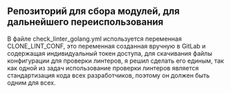 Репозиторий для сбора модулей, для дальнейшего переиспользования
----------------------------------------------------------------------------------------
В файле check_linter_golang.yml используется переменная CLONE_LINT_CONF, это переменная 
созданная вручную в GitLab и содержащая индивидуальный токен доступа, для скачивания 
файлы конфигурации для проверки линтеров, я решил сделать его единым, так как одной из
задач использование проверки линтеров является стандартизация кода всех разработчиков,
поэтому он должен быть одним для всех.
